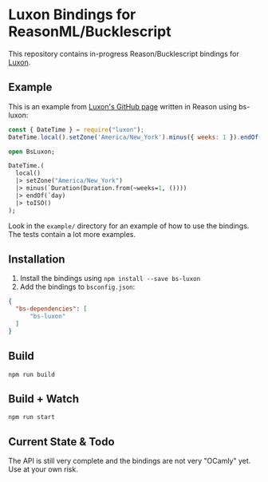 # Luxon Bindings for ReasonML/Bucklescript

This repository contains in-progress Reason/Bucklescript bindings for [Luxon](https://github.com/moment/luxon).

## Example

This is an example from [Luxon's GitHub page](https://github.com/moment/luxon) written in Reason using bs-luxon:

```javascript
const { DateTime } = require("luxon");
DateTime.local().setZone('America/New_York').minus({ weeks: 1 }).endOf('day').toISO()
```

```ocaml
open BsLuxon;

DateTime.(
  local()
  |> setZone("America/New_York")
  |> minus(`Duration(Duration.from(~weeks=1, ())))
  |> endOf(`day)
  |> toISO()
);
```

Look in the `example/` directory for an example of how to use the bindings. The tests contain a lot more examples.

## Installation

1. Install the bindings using `npm install --save bs-luxon`
2. Add the bindings to `bsconfig.json`:

```json
{
  "bs-dependencies": [
      "bs-luxon"
  ]
}
```

## Build
```
npm run build
```

## Build + Watch

```
npm run start
```

## Current State & Todo

The API is still very complete and the bindings are not very "OCamly" yet. Use at your own risk.

